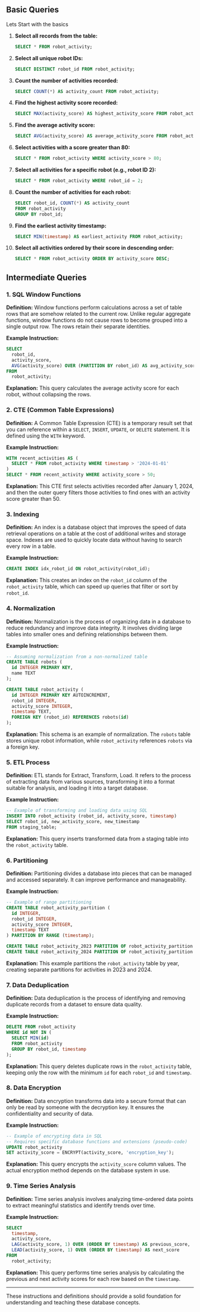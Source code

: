 ## Basic Queries

Lets Start with the basics

1. **Select all records from the table:**

   ```sql
   SELECT * FROM robot_activity;
   ```

2. **Select all unique robot IDs:**

   ```sql
   SELECT DISTINCT robot_id FROM robot_activity;
   ```

3. **Count the number of activities recorded:**

   ```sql
   SELECT COUNT(*) AS activity_count FROM robot_activity;
   ```

4. **Find the highest activity score recorded:**

   ```sql
   SELECT MAX(activity_score) AS highest_activity_score FROM robot_activity;
   ```

5. **Find the average activity score:**

   ```sql
   SELECT AVG(activity_score) AS average_activity_score FROM robot_activity;
   ```

6. **Select activities with a score greater than 80:**

   ```sql
   SELECT * FROM robot_activity WHERE activity_score > 80;
   ```

7. **Select all activities for a specific robot (e.g., robot ID 2):**

   ```sql
   SELECT * FROM robot_activity WHERE robot_id = 2;
   ```

8. **Count the number of activities for each robot:**

   ```sql
   SELECT robot_id, COUNT(*) AS activity_count
   FROM robot_activity
   GROUP BY robot_id;
   ```

9. **Find the earliest activity timestamp:**

   ```sql
   SELECT MIN(timestamp) AS earliest_activity FROM robot_activity;
   ```

10. **Select all activities ordered by their score in descending order:**
    ```sql
    SELECT * FROM robot_activity ORDER BY activity_score DESC;
    ```

## Intermediate Queries

### 1. SQL Window Functions

**Definition:** Window functions perform calculations across a set of table rows that are somehow related to the current row. Unlike regular aggregate functions, window functions do not cause rows to become grouped into a single output row. The rows retain their separate identities.

**Example Instruction:**

```sql
SELECT
  robot_id,
  activity_score,
  AVG(activity_score) OVER (PARTITION BY robot_id) AS avg_activity_score
FROM
  robot_activity;
```

**Explanation:** This query calculates the average activity score for each robot, without collapsing the rows.

### 2. CTE (Common Table Expressions)

**Definition:** A Common Table Expression (CTE) is a temporary result set that you can reference within a `SELECT`, `INSERT`, `UPDATE`, or `DELETE` statement. It is defined using the `WITH` keyword.

**Example Instruction:**

```sql
WITH recent_activities AS (
  SELECT * FROM robot_activity WHERE timestamp > '2024-01-01'
)
SELECT * FROM recent_activity WHERE activity_score > 50;
```

**Explanation:** This CTE first selects activities recorded after January 1, 2024, and then the outer query filters those activities to find ones with an activity score greater than 50.

### 3. Indexing

**Definition:** An index is a database object that improves the speed of data retrieval operations on a table at the cost of additional writes and storage space. Indexes are used to quickly locate data without having to search every row in a table.

**Example Instruction:**

```sql
CREATE INDEX idx_robot_id ON robot_activity(robot_id);
```

**Explanation:** This creates an index on the `robot_id` column of the `robot_activity` table, which can speed up queries that filter or sort by `robot_id`.

### 4. Normalization

**Definition:** Normalization is the process of organizing data in a database to reduce redundancy and improve data integrity. It involves dividing large tables into smaller ones and defining relationships between them.

**Example Instruction:**

```sql
-- Assuming normalization from a non-normalized table
CREATE TABLE robots (
  id INTEGER PRIMARY KEY,
  name TEXT
);

CREATE TABLE robot_activity (
  id INTEGER PRIMARY KEY AUTOINCREMENT,
  robot_id INTEGER,
  activity_score INTEGER,
  timestamp TEXT,
  FOREIGN KEY (robot_id) REFERENCES robots(id)
);
```

**Explanation:** This schema is an example of normalization. The `robots` table stores unique robot information, while `robot_activity` references `robots` via a foreign key.

### 5. ETL Process

**Definition:** ETL stands for Extract, Transform, Load. It refers to the process of extracting data from various sources, transforming it into a format suitable for analysis, and loading it into a target database.

**Example Instruction:**

```sql
-- Example of transforming and loading data using SQL
INSERT INTO robot_activity (robot_id, activity_score, timestamp)
SELECT robot_id, new_activity_score, new_timestamp
FROM staging_table;
```

**Explanation:** This query inserts transformed data from a staging table into the `robot_activity` table.

### 6. Partitioning

**Definition:** Partitioning divides a database into pieces that can be managed and accessed separately. It can improve performance and manageability.

**Example Instruction:**

```sql
-- Example of range partitioning
CREATE TABLE robot_activity_partition (
  id INTEGER,
  robot_id INTEGER,
  activity_score INTEGER,
  timestamp TEXT
) PARTITION BY RANGE (timestamp);

CREATE TABLE robot_activity_2023 PARTITION OF robot_activity_partition FOR VALUES FROM ('2023-01-01') TO ('2024-01-01');
CREATE TABLE robot_activity_2024 PARTITION OF robot_activity_partition FOR VALUES FROM ('2024-01-01') TO ('2025-01-01');
```

**Explanation:** This example partitions the `robot_activity` table by year, creating separate partitions for activities in 2023 and 2024.

### 7. Data Deduplication

**Definition:** Data deduplication is the process of identifying and removing duplicate records from a dataset to ensure data quality.

**Example Instruction:**

```sql
DELETE FROM robot_activity
WHERE id NOT IN (
  SELECT MIN(id)
  FROM robot_activity
  GROUP BY robot_id, timestamp
);
```

**Explanation:** This query deletes duplicate rows in the `robot_activity` table, keeping only the row with the minimum `id` for each `robot_id` and `timestamp`.

### 8. Data Encryption

**Definition:** Data encryption transforms data into a secure format that can only be read by someone with the decryption key. It ensures the confidentiality and security of data.

**Example Instruction:**

```sql
-- Example of encrypting data in SQL
-- Requires specific database functions and extensions (pseudo-code)
UPDATE robot_activity
SET activity_score = ENCRYPT(activity_score, 'encryption_key');
```

**Explanation:** This query encrypts the `activity_score` column values. The actual encryption method depends on the database system in use.

### 9. Time Series Analysis

**Definition:** Time series analysis involves analyzing time-ordered data points to extract meaningful statistics and identify trends over time.

**Example Instruction:**

```sql
SELECT
  timestamp,
  activity_score,
  LAG(activity_score, 1) OVER (ORDER BY timestamp) AS previous_score,
  LEAD(activity_score, 1) OVER (ORDER BY timestamp) AS next_score
FROM
  robot_activity;
```

**Explanation:** This query performs time series analysis by calculating the previous and next activity scores for each row based on the `timestamp`.

---

These instructions and definitions should provide a solid foundation for understanding and teaching these database concepts.
